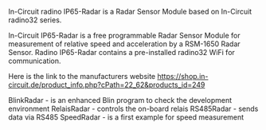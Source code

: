 In-Circuit radino IP65-Radar is a Radar Sensor Module based on In-Circuit radino32 series. 

In-Circuit IP65-Radar is a free programmable Radar Sensor Module for measurement of relative speed and acceleration by a RSM-1650 Radar Sensor. Radino IP65-Radar contains a pre-installed radino32 WiFi for communication.

Here is the link to the manufacturers website https://shop.in-circuit.de/product_info.php?cPath=22_62&products_id=249

BlinkRadar  - is an enhanced Blin program to check the development environment
RelaisRadar - controls the on-board relais
RS485Radar  - sends data via RS485
SpeedRadar  - is a first example for speed measurement


